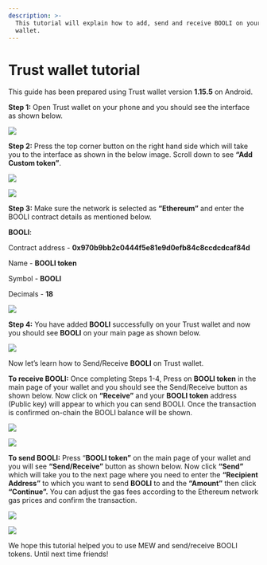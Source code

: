 ```yaml
---
description: >-
  This tutorial will explain how to add, send and receive BOOLI on your Trust
  wallet.
---
```


# Trust wallet tutorial

This guide has been prepared using Trust wallet version **1.15.5** on Android. 

**Step 1:** Open Trust wallet on your phone and you should see the interface as shown below. 

![](../../.gitbook/assets/0.jpeg)

**Step 2:** Press the top corner button on the right hand side which will take you to the interface as shown in the below image. Scroll down to see **“Add Custom token”**.

![](../../.gitbook/assets/2-1.jpg)

![](../../.gitbook/assets/2-2.jpg)

**Step 3:** Make sure the network is selected as **“Ethereum”** and enter the BOOLI contract details as mentioned below.

**BOOLI**:

Contract address - **0x970b9bb2c0444f5e81e9d0efb84c8ccdcdcaf84d**

Name - **BOOLI token**

Symbol - **BOOLI**

Decimals - **18**

![](../../.gitbook/assets/3%20%281%29.jpeg)

**Step 4:** You have added **BOOLI** successfully on your Trust wallet and now you should see **BOOLI** on your main page as shown below.

![](../../.gitbook/assets/4-1.jpg)

Now let’s learn how to Send/Receive **BOOLI** on Trust wallet.

**To receive BOOLI:** Once completing Steps 1-4, Press on **BOOLI token** in the main page of your wallet and you should see the Send/Receive button as shown below. Now click on **“Receive”** and your **BOOLI token** address \(Public key\) will appear to which you can send BOOLI. Once the transaction is confirmed on-chain the BOOLI balance will be shown.

![](../../.gitbook/assets/5-1.jpg)

![](../../.gitbook/assets/5-2.jpg)

**To send BOOLI:** Press “**BOOLI token”** on the main page of your wallet and you will see **“Send/Receive”** button as shown below. Now click **“Send”** which will take you to the next page where you need to enter the **“Recipient Address”** to which you want to send **BOOLI** to and the **“Amount”** then click **“Continue”.** You can adjust the gas fees according to the Ethereum network gas prices and confirm the transaction.

![](../../.gitbook/assets/6-1.jpg)

![](../../.gitbook/assets/6-2.jpg)

We hope this tutorial helped you to use MEW and send/receive BOOLI tokens. Until next time friends!

